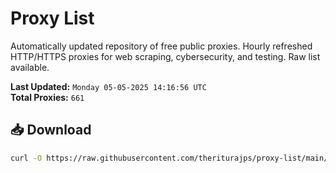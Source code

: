 # Proxy List

Automatically updated repository of free public proxies. Hourly refreshed HTTP/HTTPS proxies for web scraping, cybersecurity, and testing. Raw list available.

**Last Updated:** `Monday 05-05-2025 14:16:56 UTC`  
**Total Proxies:** `661`

## 📥 Download
```bash
curl -O https://raw.githubusercontent.com/theriturajps/proxy-list/main/proxies.txt
